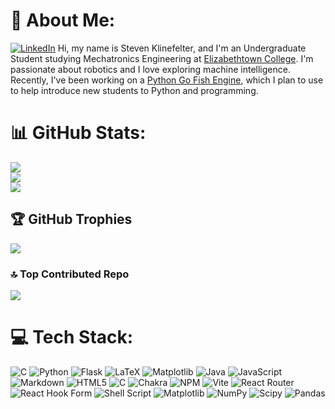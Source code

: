 # 💫 About Me:
[![LinkedIn](https://img.shields.io/badge/LinkedIn-%230077B5.svg?logo=linkedin&logoColor=white)](https://linkedin.com/in/klinefelters) 
Hi, my name is Steven Klinefelter, and I'm an Undergraduate Student studying Mechatronics Engineering at [Elizabethtown College](https://www.etown.edu/). I'm passionate about robotics and I love exploring machine intelligence. Recently, I've been working on a [Python Go Fish Engine](https://github.com/klinefelters/gofishengine), which I plan to use to help introduce new students to Python and programming.

# 📊 GitHub Stats:
![](https://github-readme-stats.vercel.app/api?username=klinefelters&theme=nord&hide_border=false&include_all_commits=true&count_private=false)<br/>
![](https://github-readme-streak-stats.herokuapp.com/?user=klinefelters&theme=nord&hide_border=false)<br/>
![](https://github-readme-stats.vercel.app/api/top-langs/?username=klinefelters&theme=nord&hide_border=false&include_all_commits=true&count_private=false&layout=compact)

## 🏆 GitHub Trophies
![](https://github-profile-trophy.vercel.app/?username=klinefelters&theme=nord&no-frame=false&no-bg=true&margin-w=4)

### 🔝 Top Contributed Repo
![](https://github-contributor-stats.vercel.app/api?username=klinefelters&limit=5&theme=nord&combine_all_yearly_contributions=true)

# 💻 Tech Stack:
![C](https://img.shields.io/badge/c-%2300599C.svg?style=plastic&logo=c&logoColor=white) ![Python](https://img.shields.io/badge/python-3670A0?style=plastic&logo=python&logoColor=ffdd54) ![Flask](https://img.shields.io/badge/flask-%23000.svg?style=plastic&logo=flask&logoColor=white) ![LaTeX](https://img.shields.io/badge/latex-%23008080.svg?style=plastic&logo=latex&logoColor=white) ![Matplotlib](https://img.shields.io/badge/Matplotlib-%23ffffff.svg?style=plastic&logo=Matplotlib&logoColor=black) ![Java](https://img.shields.io/badge/java-%23ED8B00.svg?style=plastic&logo=openjdk&logoColor=white) ![JavaScript](https://img.shields.io/badge/javascript-%23323330.svg?style=plastic&logo=javascript&logoColor=%23F7DF1E) ![Markdown](https://img.shields.io/badge/markdown-%23000000.svg?style=plastic&logo=markdown&logoColor=white) ![HTML5](https://img.shields.io/badge/html5-%23E34F26.svg?style=plastic&logo=html5&logoColor=white) ![C](https://img.shields.io/badge/c-%2300599C.svg?style=plastic&logo=c&logoColor=white) ![Chakra](https://img.shields.io/badge/chakra-%234ED1C5.svg?style=plastic&logo=chakraui&logoColor=white) ![NPM](https://img.shields.io/badge/NPM-%23CB3837.svg?style=plastic&logo=npm&logoColor=white) ![Vite](https://img.shields.io/badge/vite-%23646CFF.svg?style=plastic&logo=vite&logoColor=white) ![React Router](https://img.shields.io/badge/React_Router-CA4245?style=plastic&logo=react-router&logoColor=white) ![React Hook Form](https://img.shields.io/badge/React%20Hook%20Form-%23EC5990.svg?style=plastic&logo=reacthookform&logoColor=white) ![Shell Script](https://img.shields.io/badge/shell_script-%23121011.svg?style=plastic&logo=gnu-bash&logoColor=white) ![Matplotlib](https://img.shields.io/badge/Matplotlib-%23ffffff.svg?style=plastic&logo=Matplotlib&logoColor=black) ![NumPy](https://img.shields.io/badge/numpy-%23013243.svg?style=plastic&logo=numpy&logoColor=white) ![Scipy](https://img.shields.io/badge/SciPy-%230C55A5.svg?style=plastic&logo=scipy&logoColor=%white) ![Pandas](https://img.shields.io/badge/pandas-%23150458.svg?style=plastic&logo=pandas&logoColor=white)

<!-- Proudly created with GPRM ( https://gprm.itsvg.in ) -->
